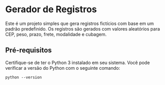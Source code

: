 # Gerador de Registros

Este é um projeto simples que gera registros fictícios com base em um padrão predefinido. Os registros são gerados com valores aleatórios para CEP, peso, prazo, frete, modalidade e cubagem.

## Pré-requisitos

Certifique-se de ter o Python 3 instalado em seu sistema. Você pode verificar a versão do Python com o seguinte comando:

```shell
python --version
